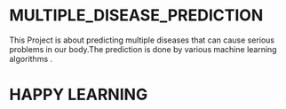 # MULTIPLE_DISEASE_PREDICTION

This Project is about predicting multiple diseases that can cause serious problems in our body.The prediction is done by various machine learning algorithms .
 
  
# HAPPY LEARNING       
   
